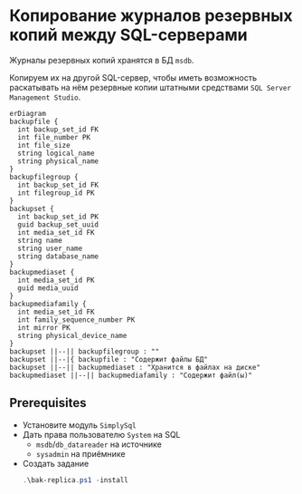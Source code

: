 # Копирование журналов резервных копий между SQL-серверами

Журналы резервных копий хранятся в БД `msdb`.

Копируем их на другой SQL-сервер,
чтобы иметь возможность раскатывать на нём
резервные копии штатными средствами `SQL Server Management Studio`.

```mermaid
erDiagram
backupfile {
  int backup_set_id FK
  int file_number PK
  int file_size
  string logical_name
  string physical_name
}
backupfilegroup {
  int backup_set_id FK
  int filegroup_id PK
}
backupset {
  int backup_set_id PK
  guid backup_set_uuid
  int media_set_id FK
  string name
  string user_name
  string database_name
}
backupmediaset {
  int media_set_id PK
  guid media_uuid
}
backupmediafamily {
  int media_set_id FK
  int family_sequence_number PK
  int mirror PK
  string physical_device_name
}
backupset ||--|| backupfilegroup : ""
backupset ||--|{ backupfile : "Содержит файлы БД"
backupset ||--|| backupmediaset : "Хранится в файлах на диске"
backupmediaset ||--|| backupmediafamily : "Содержит файл(ы)"
```

## Prerequisites

- Установите модуль `SimplySql`
- Дать права пользователю `System` на SQL
    + `msdb`/`db_datareader` на источнике
    + `sysadmin` на приёмнике
- Создать задание
    ```powershell
    .\bak-replica.ps1 -install
    ```
